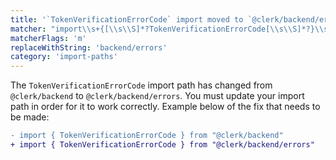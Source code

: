 ```yaml
---
title: '`TokenVerificationErrorCode` import moved to `@clerk/backend/errors`'
matcher: "import\\s+{[\\s\\S]*?TokenVerificationErrorCode[\\s\\S]*?}\\s+from\\s+['\"]@clerk\\/(backend)['\"]"
matcherFlags: 'm'
replaceWithString: 'backend/errors'
category: 'import-paths'
---
```


The `TokenVerificationErrorCode` import path has changed from `@clerk/backend` to `@clerk/backend/errors`. You must update your import path in order for it to work correctly. Example below of the fix that needs to be made:

```diff
- import { TokenVerificationErrorCode } from "@clerk/backend"
+ import { TokenVerificationErrorCode } from "@clerk/backend/errors"
```
